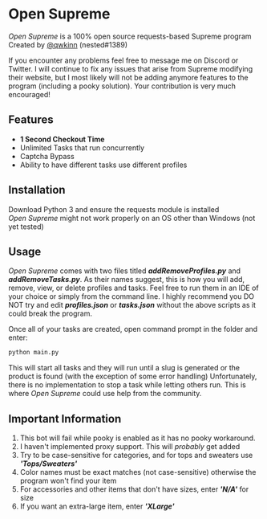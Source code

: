 # Open Supreme
*Open Supreme* is a 100% open source requests-based Supreme program  
Created by [@qwkinn](https://twitter.com/qwkinn) (nested#1389)
  
If you encounter any problems feel free to message me on Discord or Twitter. I will continue to fix any issues that arise from Supreme modifying their website, but I most likely will not be adding anymore features to the program (including a pooky solution). Your contribution is very much encouraged! 

## Features
* **1 Second Checkout Time**  
* Unlimited Tasks that run concurrently
* Captcha Bypass    
* Ability to have different tasks use different profiles

## Installation
Download Python 3 and ensure the requests module is installed  
*Open Supreme* might not work properly on an OS other than Windows (not yet tested)

## Usage 
*Open Supreme* comes with two files titled ***addRemoveProfiles.py*** and ***addRemoveTasks.py***. As their names suggest, this is how you will add, remove, view, or delete profiles and tasks. Feel free to run them in an IDE of your choice or simply from the command line. I highly recommend you DO NOT try and edit  ***profiles.json*** or ***tasks.json*** without the above scripts as it could break the program.

Once all of your tasks are created, open command prompt in the folder and enter:
```bash
python main.py
```
This will start all tasks and they will run until a slug is generated or the product is found (with the exception of some error handling) Unfortunately, there is no implementation to stop a task while letting others run. This is where *Open Supreme* could use help from the community.  

## Important Information 
1. This bot will fail while pooky is enabled as it has no pooky workaround.
2. I haven't implemented proxy support. This will *probably* get added
3. Try to be case-sensitive for categories, and for tops and sweaters use ***'Tops/Sweaters'***
4. Color names must be exact matches (not case-sensitive) otherwise the program won't find your item
5. For accessories and other items that don't have sizes, enter ***'N/A'*** for size
6. If you want an extra-large item, enter ***'XLarge'***
